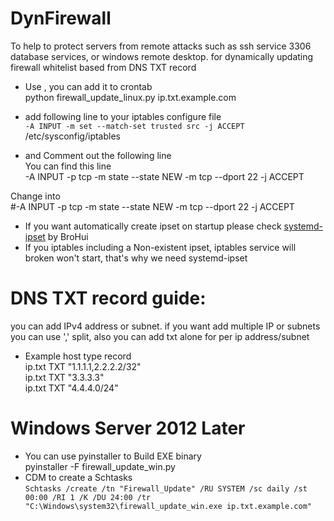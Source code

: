 # DynFirewall
To help to protect servers from remote attacks  such as ssh service 3306 database services, or windows remote desktop.
for dynamically updating firewall whitelist based from DNS TXT record


- Use , you can add it to crontab  
python firewall_update_linux.py ip.txt.example.com

- add following line to your iptables configure file  
`-A INPUT -m set --match-set trusted src -j ACCEPT`  
/etc/sysconfig/iptables  

- and Comment out the following line  
You can find this line  
-A INPUT -p tcp -m state --state NEW -m tcp --dport 22 -j ACCEPT  

Change into  
#-A INPUT -p tcp -m state --state NEW -m tcp --dport 22 -j ACCEPT  

- If you want automatically create ipset on startup please check [systemd-ipset](https://github.com/BroHui/systemd-ipset-service) by BroHui   
- If you iptables including a Non-existent ipset, iptables service will broken won't start, that's why we need systemd-ipset

# DNS TXT record guide:
you can add IPv4 address or subnet. if you want add multiple IP or subnets you can use ',' split, also you can add txt alone for per ip address/subnet 
- Example
host     type  record  
ip.txt   TXT   "1.1.1.1,2.2.2.2/32"  
ip.txt   TXT   "3.3.3.3"  
ip.txt   TXT   "4.4.4.0/24"  


# Windows Server 2012 Later  
- You can use pyinstaller to Build EXE binary  
pyinstaller -F firewall_update_win.py  
- CDM to create a Schtasks  
`Schtasks /create /tn "Firewall_Update" /RU SYSTEM /sc daily /st 00:00 /RI 1 /K /DU 24:00 /tr "C:\Windows\system32\firewall_update_win.exe ip.txt.example.com"`

